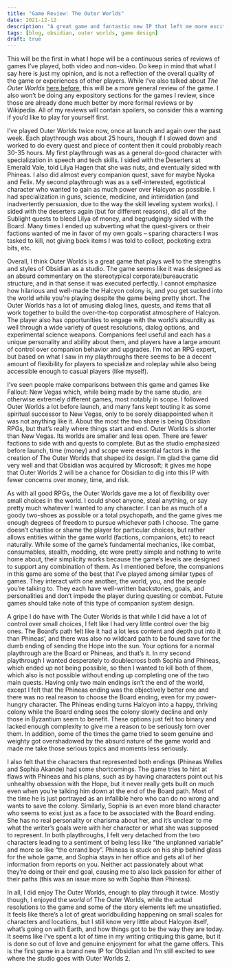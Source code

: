 ```yaml
---
title: "Game Review: The Outer Worlds"
date: 2021-12-12
description: "A great game and fantastic new IP that left me more excited for its successor."
tags: [blog, obsidian, outer worlds, game design]
draft: true
---
```


This will be the first in what I hope will be a continuous series of reviews of games I’ve played, both video and non-video. Do keep in mind that what I say here is just my opinion, and is not a reflection of the overall quality of the game or experiences of other players. While I’ve also talked about *The Outer Worlds* [here before](https://jackburkhardt.com/blog/cannibalism-done-right/), this will be a more general review of the game. I also won’t be doing any expository sections for the games I review, since those are already done much better by more formal reviews or by Wikipedia. All of my reviews will contain spoilers, so consider this a warning if you’d like to play for yourself first. 

I’ve played Outer Worlds twice now, once at launch and again over the past week. Each playthrough was about 25 hours, though if I slowed down and worked to do every quest and piece of content then it could probably reach 30-35 hours. My first playthrough was as a general do-good character with specialization in speech and tech skills. I sided with the Deserters at Emerald Vale, told Lilya Hagen that she was nuts, and eventually sided with Phineas. I also did almost every companion quest, save for maybe Nyoka and Felix. My second playthrough was as a self-interested, egotistical character who wanted to gain as much power over Halcyon as possible. I had specialization in guns, science, medicine, and intimidation (and inadvertently persuasion, due to the way the skill leveling system works). I sided with the deserters again (but for different reasons), did all of the Sublight quests to bleed Lilya of money, and begrudgingly sided with the Board. Many times I ended up subverting what the quest-givers or their factions wanted of me in favor of my own goals – sparing characters I was tasked to kill, not giving back items I was told to collect, pocketing extra bits, etc.

Overall, I think Outer Worlds is a great game that plays well to the strengths and styles of Obsidian as a studio. The game seems like it was designed as an absurd commentary on the stereotypical corporate/bureaucratic structure, and in that sense it was executed perfectly. I cannot emphasize how hilarious and well-made the Halcyon colony is, and you get sucked into the world while you’re playing despite the game being pretty short. The Outer Worlds has a lot of amusing dialog lines, quests, and items that all work together to build the over-the-top corporatist atmosphere of Halcyon. The player also has opportunities to engage with the world’s absurdity as well through a wide variety of quest resolutions, dialog options, and experimental science weapons. Companions feel useful and each has a unique personality and ability about them, and players have a large amount of control over companion behavior and upgrades. I’m not an RPG expert, but based on what I saw in my playthroughs there seems to be a decent amount of flexibility for players to specialize and roleplay while also being accessible enough to casual players (like myself). 

I’ve seen people make comparisons between this game and games like Fallout: New Vegas which, while being made by the same studio, are otherwise extremely different games, most notably in scope. I followed Outer Worlds a lot before launch, and many fans kept touting it as some spiritual successor to New Vegas, only to be sorely disappointed when it was not anything like it. About the most the two share is being Obsidian RPGs, but that’s really where things start and end. Outer Worlds is shorter than New Vegas. Its worlds are smaller and less open. There are fewer factions to side with and quests to complete. But as the studio emphasized before launch, time (money) and scope were essential factors in the creation of The Outer Worlds that shaped its design. I’m glad the game did very well and that Obsidian was acquired by Microsoft; it gives me hope that Outer Worlds 2 will be a chance for Obsidian to dig into this IP with fewer concerns over money, time, and risk.

As with all good RPGs, the Outer Worlds gave me a lot of flexibility over small choices in the world. I could shoot anyone, steal anything, or say pretty much whatever I wanted to any character. I can be as much of a goody two-shoes as possible or a total psychopath, and the game gives me enough degrees of freedom to pursue whichever path I choose. The game doesn’t chastise or shame the player for particular choices, but rather allows entities within the game world (factions, companions, etc) to react naturally. While some of the game’s fundamental mechanics, like combat, consumables, stealth, modding, etc were pretty simple and nothing to write home about, their simplicity works because the game’s levels are designed to support any combination of them. As I mentioned before, the companions in this game are some of the best that I’ve played among similar types of games. They interact with one another, the world, you, and the people you’re talking to. They each have well-written backstories, goals, and personalities and don’t impede the player during questing or combat. Future games should take note of this type of companion system design.

A gripe I do have with The Outer Worlds is that while I did have a lot of control over small choices, I felt like I had very little control over the big ones. The Board’s path felt like it had a lot less content and depth put into it than Phineas’, and there was also no wildcard path to be found save for the dumb ending of sending the Hope into the sun. Your options for a normal playthrough are the Board or Phineas, and that’s it. In my second playthrough I wanted desperately to doublecross both Sophia and Phineas, which ended up not being possible, so then I wanted to kill both of them, which also is not possible without ending up completing one of the two main quests. Having only two main endings isn’t the end of the world, except I felt that the Phineas ending was the objectively better one and there was no real reason to choose the Board ending, even for my power-hungry character. The Phineas ending turns Halcyon into a happy, thriving colony while the Board ending sees the colony slowly decline and only those in Byzantium seem to benefit. These options just felt too binary and lacked enough complexity to give me a reason to be seriously torn over them. In addition, some of the times the game tried to seem genuine and weighty got overshadowed by the absurd nature of the game world and made me take those serious topics and moments less seriously.

I also felt that the characters that represented both endings (Phineas Welles and Sophia Akande) had some shortcomings. The game tries to hint at flaws with Phineas and his plans, such as by having characters point out his unhealthy obsession with the Hope, but it never really gets built on much even when you’re talking him down at the end of the Board path. Most of the time he is just portrayed as an infallible hero who can do no wrong and wants to save the colony. Similarly, Sophia is an even more bland character who seems to exist just as a face to be associated with the Board ending. She has no real personality or charisma about her, and it’s unclear to me what the writer’s goals were with her character or what she was supposed to represent. In both playthroughs, I felt very detached from the two characters leading to a sentiment of being less like “the unplanned variable” and more so like “the errand boy”. Phineas is stuck on his ship behind glass for the whole game, and Sophia stays in her office and gets all of her information from reports on you. Neither act passionately about what they’re doing or their end goal, causing me to also lack passion for either of their paths (this was an issue more so with Sophia than Phineas). 

In all, I did enjoy The Outer Worlds, enough to play through it twice. Mostly though, I enjoyed the *world* of The Outer Worlds, while the actual resolutions to the game and some of the story elements left me unsatisfied. It feels like there’s a lot of great worldbuilding happening on small scales for characters and locations, but I still know very little about Halcyon itself, what’s going on with Earth, and how things got to be the way they are today. It seems like I’ve spent a lot of time in my writing critiquing this game, but it is done so out of love and genuine enjoyment for what the game offers. This is the first game in a brand new IP for Obsidian and I’m still excited to see where the studio goes with Outer Worlds 2.

